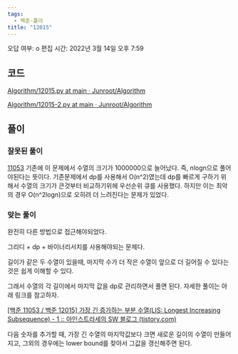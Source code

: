 ```yaml
---
tags:
  - 백준-풀이
title: "12015"
---
```


오답 여부: o 편집 시간: 2022년 3월 14일 오후 7:59

## 코드

[Algorithm/12015.py at main · Junroot/Algorithm](https://github.com/Junroot/Algorithm/blob/main/baekjoon/12015.py)

[Algorithm/12015-2.py at main · Junroot/Algorithm](https://github.com/Junroot/Algorithm/blob/main/baekjoon/12015-2.py)

## 풀이

### 잘못된 풀이

[11053](../../../../3.Resource/%ED%94%84%EB%A1%9C%EA%B7%B8%EB%9E%98%EB%B0%8D/%EC%95%8C%EA%B3%A0%EB%A6%AC%EC%A6%98/%EB%B0%B1%EC%A4%80%20%ED%92%80%EC%9D%B4/11053%205ba43855282147c1a683118370824a0d.md) 기존에 이 문제에서 수열의 크기가 1000000으로 늘어났다. 즉, nlogn으로 풀어야된다는 뜻이다. 기존문제에서 dp를 사용해서 O(n^2)였는데 dp를 빠르게 구하기 위해서 수열의 크기가 큰것부터 비교하기위헤 우선순위 큐를 사용했다. 하지만 이는 최악의 경우 O(n^2logn)으로 오히려 더 느려진다는 문제가 있었다.

### 맞는 풀이

완전히 다른 방법으로 접근해야되었다.

그리디 + dp + 바이너리서치를 사용해야되는 문제다.

길이가 같은 두 수열이 있을때, 마지막 수가 더 작은 수열이 앞으로 더 길어질 수 있다는 것은 쉽게 이해할 수 있다.

그래서 수열의 각 길이에서 마지막 값을 dp로 관리하면서 풀면 된다. 자세한 풀이는 아래 링크를 참고하자.

[\[백준 11053 / 백준 12015\] 가장 긴 증가하는 부분 수열(LIS: Longest Increasing Subsequence) - 1 :: 아인스트라세의 SW 블로그 (tistory.com)](https://eine.tistory.com/entry/%EA%B0%80%EC%9E%A5-%EA%B8%B4-%EC%A6%9D%EA%B0%80%ED%95%98%EB%8A%94-%EB%B6%80%EB%B6%84-%EC%88%98%EC%97%B4LIS-Longest-Increasing-Subsequence)

다음 숫자를 추가할 때, 가장 긴 수열의 마지막값보다 크면 새로운 길이의 수열이 만들어지고, 그외의 경우에는 lower bound를 찾아서 그값을 갱신해주면 된다.
